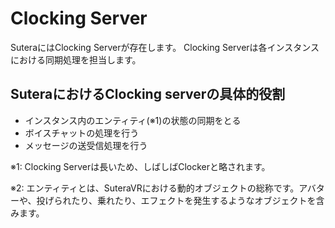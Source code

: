 # Clocking Server
SuteraにはClocking Serverが存在します。
Clocking Serverは各インスタンスにおける同期処理を担当します。

## SuteraにおけるClocking serverの具体的役割
- インスタンス内のエンティティ(※1)の状態の同期をとる
- ボイスチャットの処理を行う
- メッセージの送受信処理を行う

※1: Clocking Serverは長いため、しばしばClockerと略されます。

※2: エンティティとは、SuteraVRにおける動的オブジェクトの総称です。アバターや、投げられたり、乗れたり、エフェクトを発生するようなオブジェクトを含みます。
